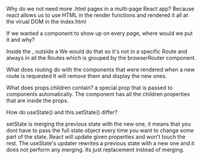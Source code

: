 Why do we not need more .html pages in a multi-page React app?
Because react allows us to use HTML in the render functions and rendered it all at the virual DOM in the index.html


If we wanted a component to show up on every page, where would we put it and why?



Inside the <BrowserRouter />, outside a <Route />
We would do that so it's not in a specific Route and always in all the Routes which is grouped by the browserRouter component.

What does routing do with the components that were rendered when a new route is requested
It will remove them and display the new ones.

What does props.children contain?
 a special prop that is passed to components automatically. The component has all the children properties that are inside the props.
 
How do useState() and this.setState() differ?

setState is merging the previous state with the new one, it means that you dont have to pass the full state object every time you want to change some part of the state. React will update given properties and won't touch the rest. The useState's updater rewrites a previous state with a new one and it does not perform any merging. Its just replacement instead of merging.



